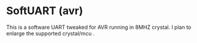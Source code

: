 # SoftUART (avr)

This is a software UART tweaked for AVR running in 8MHZ crystal.
I plan to enlarge the supported crystal/mcu .
